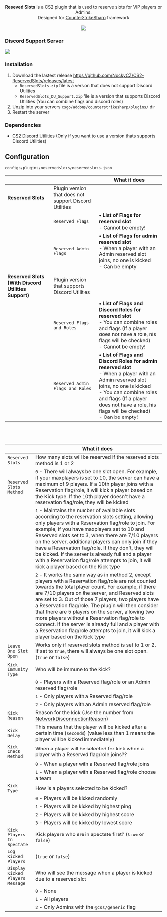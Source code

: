 <p align="center">
<b>Reseved Slots</b> is a CS2 plugin that is used to reserve slots for VIP players or Admins.<br>
Designed for <a href="https://github.com/roflmuffin/CounterStrikeSharp">CounterStrikeSharp</a> framework<br>
<br>
<a href="https://buymeacoffee.com/sourcefactory">
<img src="https://img.buymeacoffee.com/button-api/?text=Support Me&emoji=🚀&slug=sourcefactory&button_colour=e6005c&font_colour=ffffff&font_family=Lato&outline_colour=000000&coffee_colour=FFDD00" />
</a>
</p>

### Discord Support Server
[<img src="https://discordapp.com/api/guilds/1149315368465211493/widget.png?style=banner2">](https://discord.gg/Tzmq98gwqF)

### Installation
1. Download the lastest release https://github.com/NockyCZ/CS2-ReservedSlots/releases/latest
   - `ReservedSlots.zip` file is a version that does not support Discord Utilities
   - `ReservedSlots_DU_Support.zip` file is a version that supports Discord Utilities (You can combine flags and discord roles)
3. Unzip into your servers `csgo/addons/counterstrikesharp/plugins/` dir
4. Restart the server

### Dependencies
- [CS2 Discord Utilities](https://github.com/NockyCZ/CS2-Discord-Utilities) (Only if you want to use a version thats supports Discord Utilities)

## Configuration
```configs/plugins/ReservedSlots/ReservedSlots.json```

||| What it does |
| ------------- | ------------- | ------------- |
| **Reserved Slots**| Plugin version that does not support Discord Utilities | |
|| `Reserved Flags` | **• List of Flags for reserved slot**<br>- Cannot be empty! ||
|| `Reserved Admin Flags` | **• List of Flags for admin reserved slot** <br>- When a player with an Admin reserved slot joins, no one is kicked<br>- Can be empty||
||||
| **Reserved Slots (With Discord Utilities Support)** | Plugin version that supports Discord Utilities | |
|| `Reserved Flags and Roles` | **• List of Flags and Discord Roles for reserved slot**<br>- You can combine roles and flags (If a player does not have a role, his flags will be checked)<br>- Cannot be empty!  ||
|| `Reserved Admin Flags and Roles` | **• List of Flags and Discord Roles for admin reserved slot**<br>- When a player with an Admin reserved slot joins, no one is kicked<br>- You can combine roles and flags (If a player does not have a role, his flags will be checked)<br>- Can be empty!||
#
<br>

|   | What it does |
| ------------- | ------------- |
| `Reserved Slots`| How many slots will be reserved if the reserved slots method is 1 or 2 |
| `Reserved Slots Method` | `0` - There will always be one slot open. For example, if your maxplayers is set to 10, the server can have a maximum of 9 players. If a 10th player joins with a Reservation flag/role, it will kick a player based on the Kick type. If the 10th player doesn't have a reservation flag/role, they will be kicked |
||`1` - Maintains the number of available slots according to the reservation slots setting, allowing only players with a Reservation flag/role to join. For example, if you have maxplayers set to 10 and Reserved slots set to 3, when there are 7/10 players on the server, additional players can only join if they have a Reservation flag/role. If they don't, they will be kicked. If the server is already full and a player with a Reservation flag/role attempts to join, it will kick a player based on the Kick type |
||`2` - It works the same way as in method 2, except players with a Reservation flag/role are not counted towards the total player count. For example, if there are 7/10 players on the server, and Reserved slots are set to 3. Out of those 7 players, two players have a Reservation flag/role. The plugin will then consider that there are 5 players on the server, allowing two more players without a Reservation flag/role to connect. If the server is already full and a player with a Reservation flag/role attempts to join, it will kick a player based on the  Kick type |
| `Leave One Slot Open` | Works only if reserved slots method is set to 1 or 2. If set to `true`, there will always be one slot open. (`true` or `false`) |
| `Kick Immunity Type`  | Who will be immune to the kick? |
||`0` - Players with a Reserved flag/role or an Admin reserved flag/role |
||`1` - Only players with a Reserved flag/role|
||`2` - Only players with an Admin reserved flag/role|
| `Kick Reason` | Reason for the kick (Use the number from [NetworkDisconnectionReason](https://docs.cssharp.dev/api/CounterStrikeSharp.API.ValveConstants.Protobuf.NetworkDisconnectionReason.html?q=NetworkDisconnectionReason)) |
| `Kick Delay` | This means that the player will be kicked after a certain time (`seconds`) (value less than 1 means the player will be kicked immediately)|
| `Kick Check Method`  | When a player will be selected for kick when a player with a Reserved flag/role joins?? |
||`0` - When a player with a Reserved flag/role joins |
||`1` - When a player with a Reserved flag/role choose a team|
| `Kick Type` | How is a players selected to be kicked? |
||`0` - Players will be kicked randomly |
||`1` -  Players will be kicked by highest ping|
||`2` -  Players will be kicked by highest score|
||`3` -  Players will be kicked by lowest score|
| `Kick Players In Spectate` | Kick players who are in spectate first? (`true` or `false`) |
| `Log Kicked Players` | (`true` or `false`) |
| `Display Kicked Players Message` | Who will see the message when a player is kicked due to a reserved slot |
||`0` - None |
||`1` - All players|
||`2` - Only Admins with the `@css/generic` flag|
